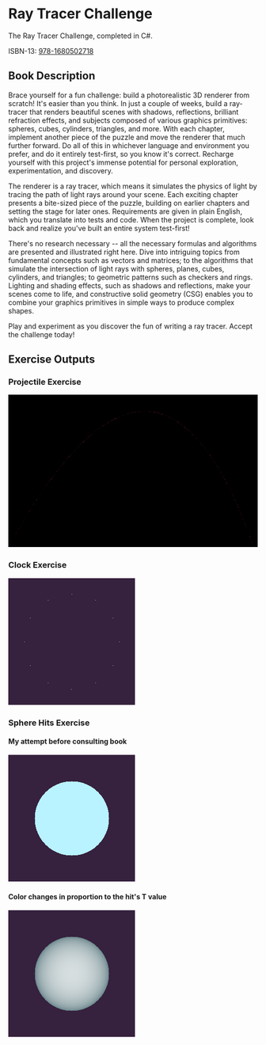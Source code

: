 # Ray Tracer Challenge
The Ray Tracer Challenge, completed in C#.

ISBN-13: [978-1680502718](https://isbnsearch.org/isbn/9781680502718)

## Book Description
Brace yourself for a fun challenge: build a photorealistic 3D renderer from scratch! It's easier than you think. In just a couple of weeks, build a ray-tracer that renders beautiful scenes with shadows, reflections, brilliant refraction effects, and subjects composed of various graphics primitives: spheres, cubes, cylinders, triangles, and more. With each chapter, implement another piece of the puzzle and move the renderer that much further forward. Do all of this in whichever language and environment you prefer, and do it entirely test-first, so you know it's correct. Recharge yourself with this project's immense potential for personal exploration, experimentation, and discovery.

The renderer is a ray tracer, which means it simulates the physics of light by tracing the path of light rays around your scene. Each exciting chapter presents a bite-sized piece of the puzzle, building on earlier chapters and setting the stage for later ones. Requirements are given in plain English, which you translate into tests and code. When the project is complete, look back and realize you've built an entire system test-first!

There's no research necessary -- all the necessary formulas and algorithms are presented and illustrated right here. Dive into intriguing topics from fundamental concepts such as vectors and matrices; to the algorithms that simulate the intersection of light rays with spheres, planes, cubes, cylinders, and triangles; to geometric patterns such as checkers and rings. Lighting and shading effects, such as shadows and reflections, make your scenes come to life, and constructive solid geometry (CSG) enables you to combine your graphics primitives in simple ways to produce complex shapes.

Play and experiment as you discover the fun of writing a ray tracer. Accept the challenge today!

## Exercise Outputs

### Projectile Exercise
![Projectile Exercise output](https://github.com/Ogg-Vorbis/RayTracerChallenge/blob/master/output/ProjectileExercise.png?raw=true)

### Clock Exercise
![Clock Exercise output](https://github.com/Ogg-Vorbis/RayTracerChallenge/blob/master/output/ClockExercise.png?raw=true)

### Sphere Hits Exercise
#### My attempt before consulting book
![Sphere Hit Exercise Attempt 1](https://github.com/Ogg-Vorbis/RayTracerChallenge/blob/master/output/SphereHitsExercise-MyAttempt.png?raw=true)
#### Color changes in proportion to the hit's T value
![Sphere Hit Exercise Changing color in proporation to Hit.T](https://github.com/Ogg-Vorbis/RayTracerChallenge/blob/master/output/SphereHitsExercise-ColorChangeToHitT.png?raw=true)